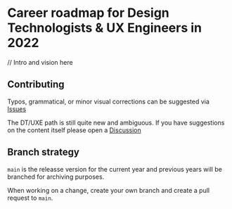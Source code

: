 # Career roadmap for Design Technologists & UX Engineers in 2022

// Intro and vision here

## Contributing

Typos, grammatical, or minor visual corrections can be suggested via [Issues](https://github.com/chiangs/design-technologist-roadmap/issues)

The DT/UXE path is still quite new and ambiguous. If you have suggestions on the content itself please open a [Discussion](https://github.com/chiangs/design-technologist-roadmap/discussions)

## Branch strategy

`main` is the releasse version for the current year and previous years will be branched for archiving purposes.

When working on a change, create your own branch and create a pull request to `main`.
